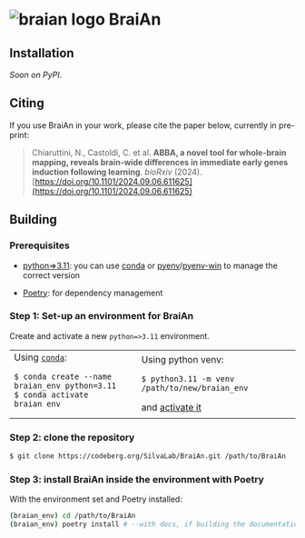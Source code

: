 <!--
SPDX-FileCopyrightText: 2024 Carlo Castoldi <carlo.castoldi@outlook.com>

SPDX-License-Identifier: CC-BY-4.0
-->

# ![braian logo](docs/assets/logo/network.svg) BraiAn
<!--mkdocs-start-->
<!--install-start-->
## Installation
_Soon on PyPI._
<!--install-end-->

## Citing
If you use BraiAn in your work, please cite the paper below, currently in pre-print:

> Chiaruttini, N., Castoldi, C. et al. **ABBA, a novel tool for whole-brain mapping, reveals brain-wide differences in immediate early genes induction following learning**. _bioRxiv_ (2024).\
> [https://doi.org/10.1101/2024.09.06.611625](https://doi.org/10.1101/2024.09.06.611625)

<!--build-start-->
## Building
### Prerequisites
* [python=>3.11](https://www.python.org/downloads/):
  you can use [conda](https://conda.io/projects/conda/en/latest/user-guide/tasks/manage-environments.html) or [pyenv](https://github.com/pyenv/pyenv)/[pyenv-win](https://pyenv-win.github.io/pyenv-win/#installation) to manage the correct version

* [Poetry](https://python-poetry.org/docs/#installation): for dependency management

### Step 1: Set-up an environment for BraiAn
Create and activate a new `python=>3.11` environment.

<table border="0">
 <tr>
    <td>
      Using <a href="https://docs.continuum.io/anaconda/"><code>conda</code></a>:</p>
      <pre><code class="language-bash">$ conda create --name braian_env python=3.11
$ conda activate braian_env</code></pre>
    </td>
    <td>
      Using python venv:</p>
      <code class="language-bash">$ python3.11 -m venv /path/to/new/braian_env</code>
      </p>
      and <a href="https://docs.python.org/3/library/venv.html#how-venvs-work">activate it</a>
    </td>
 </tr>
</table>

### Step 2: clone the repository
```bash
$ git clone https://codeberg.org/SilvaLab/BraiAn.git /path/to/BraiAn
```

### Step 3: install BraiAn inside the environment with Poetry
With the environment set and Poetry installed:
```bash
(braian_env) cd /path/to/BraiAn
(braian_env) poetry install # --with docs, if building the documentation is of your interest
```
<!--build-end-->
<!--mkdocs-end-->